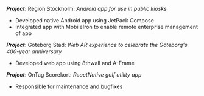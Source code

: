 **_Project_**: Region Stockholm:
*Android app for use in public kiosks*
* Developed native Android app using JetPack Compose
* Integrated app with MobileIron to enable remote enterprise management of app


**_Project_**: Göteborg Stad: 
*Web AR experience to celebrate the Göteborg's 400-year anniversary*
* Developed web app using 8thwall and A-Frame


**_Project_**: OnTag Scorekort: 
*ReactNative golf utility app*
* Responsible for maintenance and bugfixes